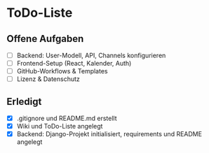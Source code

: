 # ToDo-Liste

## Offene Aufgaben
- [ ] Backend: User-Modell, API, Channels konfigurieren
- [ ] Frontend-Setup (React, Kalender, Auth)
- [ ] GitHub-Workflows & Templates
- [ ] Lizenz & Datenschutz

## Erledigt
- [x] .gitignore und README.md erstellt
- [x] Wiki und ToDo-Liste angelegt
- [x] Backend: Django-Projekt initialisiert, requirements und README angelegt
